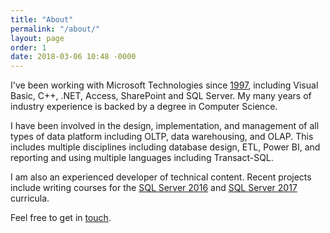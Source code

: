 ```yaml
---
title: "About"
permalink: "/about/"
layout: page
order: 1
date: 2018-03-06 10:48 -0000
---
```

I've  been working with Microsoft Technologies since [1997](https://www.youtube.com/watch?v=SSbBvKaM6sk "Woo Hoo"), including Visual Basic, C++, .NET, Access, SharePoint and SQL Server. My many years of industry experience is backed by a degree in Computer Science.

I have been involved in the design, implementation, and management of all types of data platform including OLTP, data warehousing, and OLAP. This includes multiple disciplines including database design, ETL, Power BI, and reporting and using multiple languages including Transact-SQL.

I am also an experienced developer of technical content. Recent projects include writing courses for the [SQL Server 2016](https://www.microsoft.com/en-us/learning/sql-training.aspx "I contributed to some courses") and [SQL Server 2017](https://www.microsoft.com/en-us/learning/course.aspx?cid=20768 "2017 revision") curricula.

Feel free to get in [touch](https://micro.blog/philstollery "my home on micro.blog").
